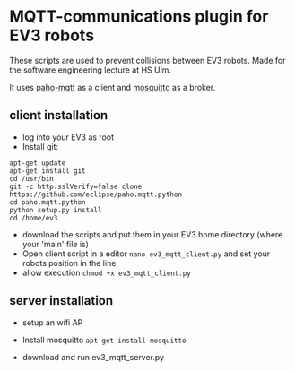 # MQTT-communications plugin for EV3 robots

These scripts are used to prevent collisions between EV3 robots.
Made for the software engineering lecture at HS Ulm.

It uses [paho-mqtt](https://github.com/eclipse/paho.mqtt.python) as a client and [mosquitto](https://mosquitto.org/) as a broker.


## client installation
* log into your EV3 as root
* Install git:
```
apt-get update
apt-get install git
cd /usr/bin
git -c http.sslVerify=false clone https://github.com/eclipse/paho.mqtt.python
cd paho.mqtt.python
python setup.py install
cd /home/ev3
```
* download the scripts and put them in your EV3 home directory (where your 'main' file is)
* Open client script in a editor
`nano ev3_mqtt_client.py`
and set your robots position in the line
* allow execution
`chmod +x ev3_mqtt_client.py`

## server installation
* setup an wifi AP
* Install mosquitto
`apt-get install mosquitto`

* download and run ev3_mqtt_server.py
